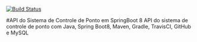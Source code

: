 [![Build Status](https://travis-ci.com/mozaru/ControlePontoSpringBoot8.svg?branch=master)](https://travis-ci.com/mozaru/ControlePontoSpringBoot8)

#API do Sistema de Controle de Ponto em SpringBoot 8
API do sistema de controle de ponto com Java, Spring Boot8, Maven, Gradle, TravisCI, GitHub e MySQL


